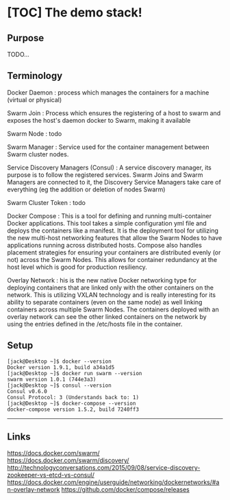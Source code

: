 [TOC]
The demo stack!
=========

Purpose
----------
TODO...

<i class="icon-file"></i> Terminology
--------------------------------------------------------
Docker Daemon
: process which manages the containers for a machine (virtual or physical)

Swarm Join
: Process which ensures the registering of a host to swarm and exposes the host's daemon docker to Swarm, making it available

Swarm Node
: todo

Swarm Manager
: Service used for the container management between Swarm cluster nodes.

Service Discovery Managers (Consul)
:  A service discovery manager, its purpose is to follow the registered services. Swarm Joins and Swarm Managers are connected to it, the Discovery Service Managers take care of everything (eg the addition or deletion of nodes Swarm)

Swarm Cluster Token
: todo

Docker Compose
: This is a tool for defining and running multi-container Docker applications. This tool takes a simple configuration yml file and deploys the containers like a manifest. It is the deployment tool for utilizing the new multi-host networking features that allow the Swarm Nodes to have applications running across distributed hosts. Compose also handles placement strategies for ensuring your containers are distributed evenly (or not) across the Swarm Nodes. This allows for container redundancy at the host level which is good for production resiliency.

Overlay Network
: his is the new native Docker networking type for deploying containers that are linked only with the other containers on the network. This is utilizing VXLAN technology and is really interesting for its ability to separate containers (even on the same node) as well linking containers across multiple Swarm Nodes. The containers deployed with an overlay network can see the other linked containers on the network by using the entries defined in the /etc/hosts file in the container.


Setup
-------
```
[jack@Desktop ~]$ docker --version
Docker version 1.9.1, build a34a1d5
[jack@Desktop ~]$ docker run swarm --version
swarm version 1.0.1 (744e3a3)
[jack@Desktop ~]$ consul --version
Consul v0.6.0
Consul Protocol: 3 (Understands back to: 1)
[jack@Desktop ~]$ docker-compose --version
docker-compose version 1.5.2, build 7240ff3
```


___
Links
------
https://docs.docker.com/swarm/
https://docs.docker.com/swarm/discovery/
http://technologyconversations.com/2015/09/08/service-discovery-zookeeper-vs-etcd-vs-consul/
https://docs.docker.com/engine/userguide/networking/dockernetworks/#an-overlay-network
https://github.com/docker/compose/releases



